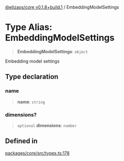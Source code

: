 [@elizaos/core v0.1.8+build.1](../index.md) / EmbeddingModelSettings

# Type Alias: EmbeddingModelSettings

> **EmbeddingModelSettings**: `object`

Embedding model settings

## Type declaration

### name

> **name**: `string`

### dimensions?

> `optional` **dimensions**: `number`

## Defined in

[packages/core/src/types.ts:178](https://github.com/JoeyKhd/eliza/blob/main/packages/core/src/types.ts#L178)
